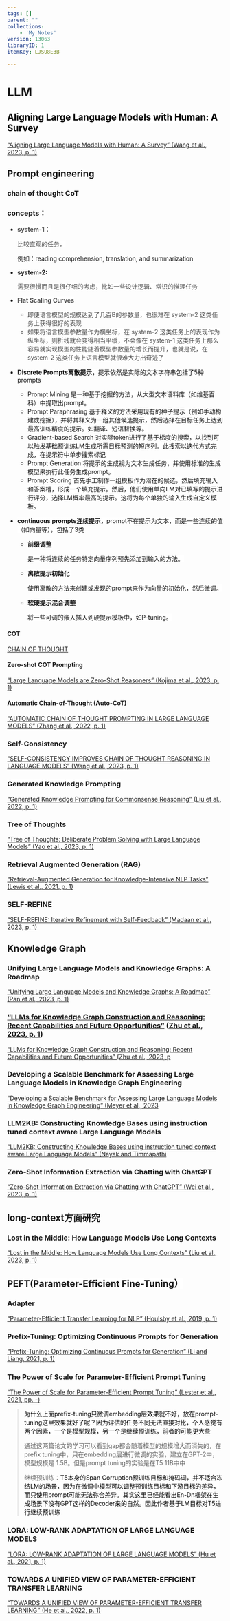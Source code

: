 ```yaml
---
tags: []
parent: ""
collections:
    - 'My Notes'
version: 13063
libraryID: 1
itemKey: LJSU8E3B

---
```

# LLM

## <span style="color: rgb(0, 0, 0)"><span style="background-color: rgb(255, 255, 255)">Aligning Large Language Models with Human: A Survey</span></span>

<a href="zotero://note/u/DMY8B9GF/" rel="noopener noreferrer nofollow" zhref="zotero://note/u/DMY8B9GF/" ztype="znotelink" class="internal-link">“Aligning Large Language Models with Human: A Survey” (Wang et al., 2023, p. 1)</a>

## Prompt engineering

### chain of thought CoT

### concepts：

*   **<span style="color: rgb(77, 77, 77)"><span style="background-color: rgb(255, 255, 255)">system-1：</span></span>**

    <span style="color: rgb(77, 77, 77)"><span style="background-color: rgb(255, 255, 255)">比较直观的任务，</span></span>

    例如：reading comprehension, translation, and summarization

*   **system-2:**

    <span style="color: rgb(77, 77, 77)"><span style="background-color: rgb(255, 255, 255)">需要很慢而且是很仔细的考虑，比如一些设计逻辑、常识的推理任务</span></span>

<!---->

*   **<span style="color: rgb(77, 77, 77)"><span style="background-color: rgb(255, 255, 255)">Flat Scaling Curves</span></span>**

    *   <span style="color: rgb(77, 77, 77)"><span style="background-color: rgb(255, 255, 255)">即便语言模型的规模达到了几百B的参数量，也很难在 system-2 这类任务上获得很好的表现</span></span>
    *   <span style="color: rgb(77, 77, 77)"><span style="background-color: rgb(255, 255, 255)">如果将语言模型参数量作为横坐标，在 system-2 这类任务上的表现作为纵坐标，则折线就会变得相当平缓，不会像在 system-1 这类任务上那么容易就实现模型的性能随着模型参数量的增长而提升，也就是说，在 system-2 这类任务上语言模型就很难大力出奇迹了</span></span>

*   **<span style="color: rgb(18, 18, 18)"><span style="background-color: rgb(255, 255, 255)">Discrete Prompts离散提示，</span></span>**<span style="color: rgb(18, 18, 18)"><span style="background-color: rgb(255, 255, 255)">提示依然是实际的文本字符串包括了5种prompts</span></span>

    *   <span style="color: rgb(18, 18, 18)"><span style="background-color: rgb(255, 255, 255)">Prompt Mining 是一种基于挖掘的方法，从大型文本语料库（如维基百科）中提取出prompt。</span></span>
    *   <span style="color: rgb(18, 18, 18)"><span style="background-color: rgb(255, 255, 255)">Prompt Paraphrasing 基于释义的方法采用现有的种子提示（例如手动构建或挖掘），并将其释义为一组其他候选提示，然后选择在目标任务上达到最高训练精度的提示。如翻译、短语替换等。</span></span>
    *   <span style="color: rgb(18, 18, 18)"><span style="background-color: rgb(255, 255, 255)">Gradient-based Search 对实际token进行了基于梯度的搜索，以找到可以触发基础预训练LM生成所需目标预测的短序列。此搜索以迭代方式完成，在提示符中单步搜索标记</span></span>
    *   <span style="color: rgb(18, 18, 18)"><span style="background-color: rgb(255, 255, 255)">Prompt Generation 将提示的生成视为文本生成任务，并使用标准的生成模型来执行此任务生成prompt。</span></span>
    *   <span style="color: rgb(18, 18, 18)"><span style="background-color: rgb(255, 255, 255)">Prompt Scoring 首先手工制作一组模板作为潜在的候选，然后填充输入和答案槽，形成一个填充提示。然后，他们使用单向LM对已填写的提示进行评分，选择LM概率最高的提示。这将为每个单独的输入生成自定义模板。</span></span>

*   **<span style="color: rgb(18, 18, 18)"><span style="background-color: rgb(255, 255, 255)">continuous prompts连续提示，</span></span>**<span style="color: rgb(18, 18, 18)"><span style="background-color: rgb(255, 255, 255)">prompt不在提示为文本，而是一些连续的值（如向量等），包括了3类</span></span>

    *   **<span style="color: rgb(18, 18, 18)"><span style="background-color: rgb(255, 255, 255)">前缀调整 </span></span>**

        <span style="color: rgb(18, 18, 18)"><span style="background-color: rgb(255, 255, 255)">是一种将连续的任务特定向量序列预先添加到输入的方法。</span></span>

    *   **<span style="color: rgb(18, 18, 18)"><span style="background-color: rgb(255, 255, 255)">离散提示初始化 </span></span>**

        <span style="color: rgb(18, 18, 18)"><span style="background-color: rgb(255, 255, 255)">使用离散的方法来创建或发现的prompt来作为向量的初始化，然后微调。</span></span>

    *   **<span style="color: rgb(18, 18, 18)"><span style="background-color: rgb(255, 255, 255)">软硬提示混合调整 </span></span>**

        <span style="color: rgb(18, 18, 18)"><span style="background-color: rgb(255, 255, 255)">将一些可调的嵌入插入到硬提示模板中，如P-tuning。</span></span>

#### COT

<a href="zotero://note/u/I4LBC33B/" rel="noopener noreferrer nofollow" zhref="zotero://note/u/I4LBC33B/" ztype="znotelink" class="internal-link">CHAIN OF THOUGHT</a>

#### <span style="color: rgba(15,23,42,var(--tw-text-opacity))"><span style="background-color: rgb(255, 255, 255)">Zero-shot COT Prompting</span></span>

<a href="zotero://note/u/QIA6EBEA/?ignore=1" rel="noopener noreferrer nofollow" zhref="zotero://note/u/QIA6EBEA/?ignore=1" ztype="znotelink" class="internal-link">“Large Language Models are Zero-Shot Reasoners” (Kojima et al., 2023, p. 1)</a>

#### **<span style="color: rgba(15,23,42,var(--tw-text-opacity))"><span style="background-color: rgb(255, 255, 255)">Automatic Chain-of-Thought (Auto-CoT)</span></span>**

<a href="zotero://note/u/PM9HKGJJ/?ignore=1" rel="noopener noreferrer nofollow" zhref="zotero://note/u/PM9HKGJJ/?ignore=1" ztype="znotelink" class="internal-link">“AUTOMATIC CHAIN OF THOUGHT PROMPTING IN LARGE LANGUAGE MODELS” (Zhang et al., 2022, p. 1)</a>

### **<span style="color: rgba(15,23,42,var(--tw-text-opacity))"><span style="background-color: rgb(255, 255, 255)">Self-Consistency</span></span>**

<a href="zotero://note/u/E83SMUMJ/" rel="noopener noreferrer nofollow" zhref="zotero://note/u/E83SMUMJ/" ztype="znotelink" class="internal-link">“SELF-CONSISTENCY IMPROVES CHAIN OF THOUGHT REASONING IN LANGUAGE MODELS” (Wang et al., 2023, p. 1)</a>

### **<span style="color: rgba(15,23,42,var(--tw-text-opacity))"><span style="background-color: rgb(255, 255, 255)">Generated Knowledge Prompting</span></span>**

<a href="zotero://note/u/AQ8U3R7W/" rel="noopener noreferrer nofollow" zhref="zotero://note/u/AQ8U3R7W/" ztype="znotelink" class="internal-link">“Generated Knowledge Prompting for Commonsense Reasoning” (Liu et al., 2022, p. 1)</a>

### Tree of Thoughts

<a href="zotero://note/u/RL9P2ARK/" rel="noopener noreferrer nofollow" zhref="zotero://note/u/RL9P2ARK/" ztype="znotelink" class="internal-link">“Tree of Thoughts: Deliberate Problem Solving with Large Language Models” (Yao et al., 2023, p. 1)</a>

### <span style="color: rgba(15,23,42,var(--tw-text-opacity))"><span style="background-color: rgb(255, 255, 255)">Retrieval Augmented Generation (RAG)</span></span>

<a href="zotero://note/u/MVHHAXTD/" rel="noopener noreferrer nofollow" zhref="zotero://note/u/MVHHAXTD/" ztype="znotelink" class="internal-link">“Retrieval-Augmented Generation for Knowledge-Intensive NLP Tasks” (Lewis et al., 2021, p. 1)</a>

### SELF-REFINE

<a href="zotero://note/u/XFEJJ7RI/" rel="noopener noreferrer nofollow" zhref="zotero://note/u/XFEJJ7RI/" ztype="znotelink" class="internal-link">“SELF-REFINE: Iterative Refinement with Self-Feedback” (Madaan et al., 2023, p. 1)</a>

## Knowledge Graph

### Unifying Large Language Models and Knowledge Graphs: A Roadmap

<a href="zotero://note/u/ISBU6M4E/" rel="noopener noreferrer nofollow" zhref="zotero://note/u/ISBU6M4E/" ztype="znotelink" class="internal-link">“Unifying Large Language Models and Knowledge Graphs: A Roadmap” (Pan et al., 2023, p. 1)</a>

### <span class="highlight" data-annotation="%7B%22attachmentURI%22%3A%22http%3A%2F%2Fzotero.org%2Fusers%2F10290592%2Fitems%2FRPZK4VAG%22%2C%22pageLabel%22%3A%221%22%2C%22position%22%3A%7B%22pageIndex%22%3A0%2C%22rects%22%3A%5B%5B119.345%2C758.141%2C478.316%2C771.038%5D%2C%5B157.09%2C742.201%2C438.189%2C755.098%5D%5D%7D%2C%22citationItem%22%3A%7B%22uris%22%3A%5B%22http%3A%2F%2Fzotero.org%2Fusers%2F10290592%2Fitems%2FN8T77YMQ%22%5D%2C%22locator%22%3A%221%22%7D%7D" ztype="zhighlight"><a href="zotero://open-pdf/library/items/RPZK4VAG?page=1">“LLMs for Knowledge Graph Construction and Reasoning: Recent Capabilities and Future Opportunities”</a></span> <span class="citation" data-citation="%7B%22citationItems%22%3A%5B%7B%22uris%22%3A%5B%22http%3A%2F%2Fzotero.org%2Fusers%2F10290592%2Fitems%2FN8T77YMQ%22%5D%2C%22locator%22%3A%221%22%7D%5D%2C%22properties%22%3A%7B%7D%7D" ztype="zcitation">(<span class="citation-item"><a href="zotero://select/library/items/N8T77YMQ">Zhu et al., 2023, p. 1</a></span>)</span>

<a href="zotero://note/u/78BVHR8K/" rel="noopener noreferrer nofollow" zhref="zotero://note/u/78BVHR8K/" ztype="znotelink" class="internal-link">“LLMs for Knowledge Graph Construction and Reasoning: Recent Capabilities and Future Opportunities” (Zhu et al., 2023, p</a>

### Developing a Scalable Benchmark for Assessing Large Language Models in Knowledge Graph Engineering

<a href="zotero://note/u/3CQ6EFZJ/" rel="noopener noreferrer nofollow" zhref="zotero://note/u/3CQ6EFZJ/" ztype="znotelink" class="internal-link">“Developing a Scalable Benchmark for Assessing Large Language Models in Knowledge Graph Engineering” (Meyer et al., 2023</a>

### LLM2KB: Constructing Knowledge Bases using instruction tuned context aware Large Language Models

<a href="zotero://note/u/WABVQMYC/" rel="noopener noreferrer nofollow" zhref="zotero://note/u/WABVQMYC/" ztype="znotelink" class="internal-link">“LLM2KB: Constructing Knowledge Bases using instruction tuned context aware Large Language Models” (Nayak and Timmapathi</a>

### Zero-Shot Information Extraction via Chatting with ChatGPT

<a href="zotero://note/u/INLVCUZ6/" rel="noopener noreferrer nofollow" zhref="zotero://note/u/INLVCUZ6/" ztype="znotelink" class="internal-link">“Zero-Shot Information Extraction via Chatting with ChatGPT” (Wei et al., 2023, p. 1)</a>

## long-context方面研究

### Lost in the Middle: How Language Models Use Long Contexts

<a href="zotero://note/u/3FU8FQ3T/" rel="noopener noreferrer nofollow" zhref="zotero://note/u/3FU8FQ3T/" ztype="znotelink" class="internal-link">“Lost in the Middle: How Language Models Use Long Contexts” (Liu et al., 2023, p. 1)</a>

## <span style="color: rgba(0, 0, 0, 0.9)"><span style="background-color: rgb(255, 255, 255)">PEFT(Parameter-Efficient Fine-Tuning）</span></span>

### Adapter

<a href="zotero://note/u/NJK8CNGD/" rel="noopener noreferrer nofollow" zhref="zotero://note/u/NJK8CNGD/" ztype="znotelink" class="internal-link">“Parameter-Efficient Transfer Learning for NLP” (Houlsby et al., 2019, p. 1)</a>

### Prefix-Tuning: Optimizing Continuous Prompts for Generation

<a href="zotero://note/u/WFZGUQVG/" rel="noopener noreferrer nofollow" zhref="zotero://note/u/WFZGUQVG/" ztype="znotelink" class="internal-link">“Prefix-Tuning: Optimizing Continuous Prompts for Generation” (Li and Liang, 2021, p. 1)</a>

### The Power of Scale for Parameter-Efﬁcient Prompt Tuning

<a href="zotero://note/u/BZ7NXSJY/" rel="noopener noreferrer nofollow" zhref="zotero://note/u/BZ7NXSJY/" ztype="znotelink" class="internal-link">“The Power of Scale for Parameter-Efficient Prompt Tuning” (Lester et al., 2021, pp. -)</a>

> <span style="color: rgb(0, 0, 0)"><span style="background-color: rgb(255, 255, 255)">为什么上面prefix-tuning只微调embedding层效果就不好，放在prompt-tuning这里效果就好了呢？因为评估的任务不同无法直接对比，个人感觉有两个因素，一个是模型规模，另一个是继续预训练，前者的可能更大些</span></span>
>
> 通过这两篇论文的学习可以看到gap都会随着模型的规模增大而消失的，在prefix tuning中，只在embedding层进行微调的实验，建立在GPT-2中， 模型规模是 1.5B。但是prompt tuning的实验是在T5 11B中中
>
> 继续预训练：<span style="color: rgb(0, 0, 0)"><span style="background-color: rgb(255, 255, 255)">T5本身的Span Corruption预训练目标和掩码词，并不适合冻结LM的场景，因为在微调中模型可以调整预训练目标和下游目标的差异，而只使用prompt可能无法弥合差异。其实这里已经能看出En-Dn框架在生成场景下没有GPT这样的Decoder来的自然。因此作者基于LM目标对T5进行继续预训练</span></span>

### LORA: LOW-RANK ADAPTATION OF LARGE LANGUAGE MODELS

<a href="zotero://note/u/87CG67EE/" rel="noopener noreferrer nofollow" zhref="zotero://note/u/87CG67EE/" ztype="znotelink" class="internal-link">“LORA: LOW-RANK ADAPTATION OF LARGE LANGUAGE MODELS” (Hu et al., 2021, p. 1)</a>

### TOWARDS A UNIFIED VIEW OF PARAMETER-EFFICIENT TRANSFER LEARNING

<a href="zotero://note/u/R4YY5VXF/" rel="noopener noreferrer nofollow" zhref="zotero://note/u/R4YY5VXF/" ztype="znotelink" class="internal-link">“TOWARDS A UNIFIED VIEW OF PARAMETER-EFFICIENT TRANSFER LEARNING” (He et al., 2022, p. 1)</a>
